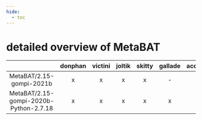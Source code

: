```yaml
---
hide:
  - toc
---
```


detailed overview of MetaBAT
============================

| |donphan|victini|joltik|skitty|gallade|accelgor|swalot|doduo|
| :---: | :---: | :---: | :---: | :---: | :---: | :---: | :---: | :---: |
|MetaBAT/2.15-gompi-2021b|x|x|x|x|-|x|x|x|
|MetaBAT/2.15-gompi-2020b-Python-2.7.18|x|x|x|x|x|-|x|x|
